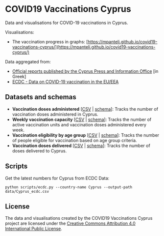 <head>
	<meta name="description" CONTENT="COVID19 Vaccinations Cyprus, dataset and visualisation. Source: Official data published by http://pio.gov.cy/coronavirus/ and aggregated by the COVID19 Vaccinations Cyprus project.">
	<meta name="google-site-verification" content="-vzF49g2tzy9DFe2Y81uQ8StmDZWwe7mi-sDCutMMag" />
</head>

# COVID19 Vaccinations Cyprus

Data and visualisations for COVID-19 vaccinations in Cyprus. 

Visualisations:
- The vaccination progress in graphs: [https://mpanteli.github.io/covid19-vaccinations-cyprus/](https://mpanteli.github.io/covid19-vaccinations-cyprus/)

Data aggregated from: 
- [Official reports published by the Cyprus Press and Information Office](https://www.pio.gov.cy/coronavirus/categories/emvoliasmoi-kata-tou-koronoiou) [in Greek]
- [ECDC - Data on COVID-19 vaccination in the EU/EEA](https://www.ecdc.europa.eu/en/publications-data/data-covid-19-vaccination-eu-eea)


## Datasets and schemas

- **Vaccination doses administered** [[CSV](data/Cyprus.csv) | [schema](data/Cyprus_schema.csv)]: Tracks the number of vaccination doses administered in Cyprus. 
- **Weekly vaccination capacity** [[CSV](data/vaccination_capacity.csv) | [schema](data/vaccination_capacity_schema.csv)]: Tracks the number of active vaccination units and vaccination doses administered every week. 
- **Vaccination eligibility by age group** [[CSV](data/vaccination_by_population_age.csv) | [schema](data/vaccination_by_population_age_schema.csv)]: Tracks the number of people eligible for vaccination based on age group criteria. 
- **Vaccination doses delivered** [[CSV](data/Cyprus_ecdc.csv) | [schema](data/Cyprus_ecdc_schema.csv)]: Tracks the number of doses delivered to Cyprus. 

## Scripts

Get the latest numbers for Cyprus from ECDC Data:
```
python scripts/ecdc.py --country-name Cyprus --output-path data/Cyprus_ecdc.csv
```

## License

The data and visualisations created by the COVID19 Vaccinations Cyprus project are licensed under the [Creative Commons Attribution 4.0 International Public License](https://creativecommons.org/licenses/by/4.0/). 